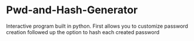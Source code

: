 # Pwd-and-Hash-Generator
Interactive program built in python. First allows you to customize password creation followed up the option to hash each created password
